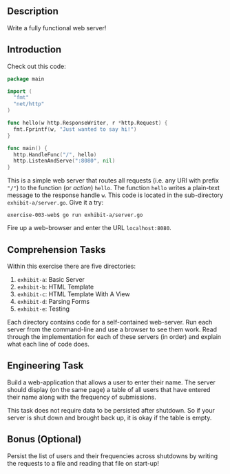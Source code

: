 ## Description
Write a fully functional web server!

## Introduction
Check out this code:

```go
package main

import (
  "fmt"
  "net/http"
)

func hello(w http.ResponseWriter, r *http.Request) {
  fmt.Fprintf(w, "Just wanted to say hi!")
}

func main() {
  http.HandleFunc("/", hello)
  http.ListenAndServe(":8080", nil)
}
```

This is a simple web server that routes all requests (i.e. any URI with prefix `"/"`)
to the function (or _action_) `hello`. The function `hello` writes a plain-text
message to the response handle `w`. This code is located in the sub-directory
`exhibit-a/server.go`. Give it a try:

```
exercise-003-web$ go run exhibit-a/server.go
```
Fire up a web-browser and enter the URL `localhost:8080`.

## Comprehension Tasks
Within this exercise there are five directories:

1. `exhibit-a`: Basic Server
1. `exhibit-b`: HTML Template
1. `exhibit-c`: HTML Template With A View
1. `exhibit-d`: Parsing Forms
1. `exhibit-e`: Testing

Each directory contains code for a self-contained web-server.
Run each server from the command-line and use a browser to see them work.
Read through the implementation for each of these servers (in order) and explain what each line of code does.

## Engineering Task

Build a web-application that allows a user to enter their name.
The server should display (on the same page) a table of all users
that have entered their name along with the frequency of submissions.

This task does not require data to be persisted after shutdown. So
if your server is shut down and brought back up, it is okay if the
table is empty.

## Bonus (Optional)

Persist the list of users and their frequencies across shutdowns by
writing the requests to a file and reading that file on start-up!
